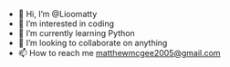 - 👋 Hi, I’m @Lioomatty
- 👀 I’m interested in coding
- 🌱 I’m currently learning Python
- 💞️ I’m looking to collaborate on anything
- 📫 How to reach me matthewmcgee2005@gmail.com

<!---
Lioomatty/Lioomatty is a ✨ special ✨ repository because its `README.md` (this file) appears on your GitHub profile.
You can click the Preview link to take a look at your changes.
--->
